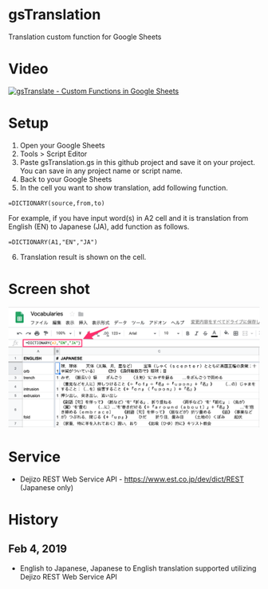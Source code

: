 # gsTranslation
Translation custom function for Google Sheets

# Video
[![gsTranslate - Custom Functions in Google Sheets](https://img.youtube.com/vi/aRQ-ZaVeWX4/0.jpg)](https://www.youtube.com/watch?v=aRQ-ZaVeWX4)

# Setup
1. Open your Google Sheets
2. Tools > Script Editor
3. Paste gsTranslation.gs in this github project and save it on your project. You can save in any project name or script name.
4. Back to your Google Sheets
5. In the cell you want to show translation, add following function.
```
=DICTIONARY(source,from,to)
```
For example, if you have input word(s) in A2 cell and it is translation from English (EN) to Japanese (JA), add function as follows.
```
=DICTIONARY(A1,"EN","JA")
```
6. Translation result is shown on the cell.

# Screen shot
<div align="center">
  <img src="assets/gsTranslation.png" />
</div>

# Service
* Dejizo REST Web Service API - https://www.est.co.jp/dev/dict/REST (Japanese only)

# History
## Feb 4, 2019
* English to Japanese, Japanese to English translation supported utilizing Dejizo REST Web Service API
